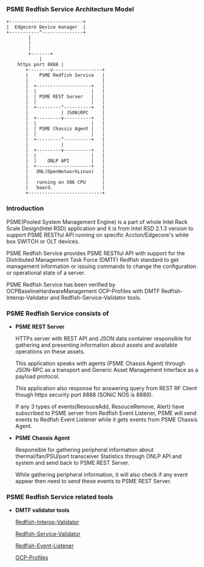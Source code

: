 ### PSME Redfish Service Architecture Model

```
+---------------------------+            
|  Edgecore Device manager  |            
+-----------^---------------+            
	    |                   
	    |                  
	    |                 
	    +-------+       
		    |      
    https port 8888 |     
	   +--------v------------------+                 
	   |    PSME Redfish Service   |                 
	   |                           |                 
	   |  +--------------------+   |                 
	   |  |                    |   |                 
	   |  | PSME REST Server   |   |                 
	   |  |                    |   |                 
	   |  +---------^----------+   |                 
	   |            | JSON|RPC     |                 
	   |  +---------v----------+   |                 
	   |  |                    |   |                 
	   |  | PSME Chassis Agent |   |                 
	   |  |                    |   |                 
	   |  +---------^----------+   |                 
	   |            |              |                 
	   |  +---------v----------+   |                 
	   |  |                    |   |                 
	   |  |    ONLP API        |   |                 
	   |  +--------------------+   |                             
	   |   ONL(OpenNetworkLinux)   |
	   |                           |
	   |   running on X86 CPU      |                 
	   |   board.                  |                 
	   +---------------------------+    
```                        
### Introduction 

  PSME(Pooled System Management Engine) is a part of whole Intel Rack Scale Design(Intel RSD) application and it 
  is from Intel RSD 2.1.3 version to support PSME RESTful API running on specific Accton/Edgecore's white box 
  SWITCH or OLT devices.

  PSME Redfish Service provides PSME RESTful API with support for the Distributed Management Task Force (DMTF) 
  Redfish standard to get management information or issuing commands to change the configuration or operational 
  state of a server. 

  PSME Redfish Service has been verified by OCPBaselineHardwareManagement OCP-Profiles with DMTF Redfish-Interop-Validator and 
  Redfish-Service-Validator tools.

### PSME Redfish Service consists of 

- **PSME REST Server**

    HTTPs server with REST API and JSON data container responsible for gathering and presenting information about 
    assets and available operations on these assets. 

    This application speaks with agents (PSME Chassis Agent) through JSON-RPC as a transport and Generic Asset 
    Management Interface as a payload protocol. 

    This application also response for answering query from REST RF Client though https security port 8888 (SONiC NOS is 8889).

    If any 3 types of events(ResouceAdd, ResouceRemove, Alert) have subscribed to PSME server from Redfish Event Listener, 
    PSME will send events to Redfish Event Listener while it gets events from PSME Chassis Agent.

- **PSME Chassis Agent**

    Responsible for gathering peripheral information about thermal/fan/PSU/port transceiver Statistics through ONLP API and system 
    and send back to PSME REST Server.

    While gathering peripheral information, it will also check if any event appear then need to send these events
    to PSME REST Server.

### PSME Redfish Service related tools 
          
- **DMTF validator tools**

    [Redfish-Interop-Validator](https://github.com/DMTF/Redfish-Interop-Validator)

    [Redfish-Service-Validator](https://github.com/DMTF/Redfish-Service-Validator)
    
    [Redfish-Event-Listener](https://github.com/DMTF/Redfish-Event-Listener)

    [OCP-Profiles](https://github.com/opencomputeproject/OCP-Profiles)
